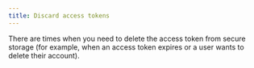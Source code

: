 ```yaml
---
title: Discard access tokens
---
```

There are times when you need to delete the access token from secure storage (for example, when an access token expires or a user wants to delete their account).  

<StackSelector snippet="discardaccesstoken" />

<NextSectionLink/>
